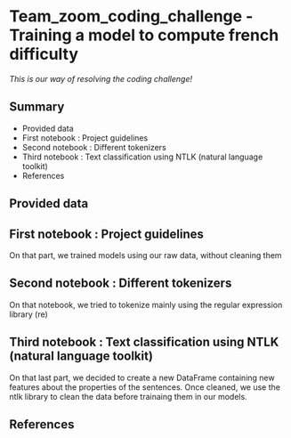 # Team_zoom_coding_challenge - Training a model to compute french difficulty
*This is our way of resolving the coding challenge!*
## Summary
* Provided data
* First notebook : Project guidelines
* Second notebook : Different tokenizers
* Third notebook : Text classification using NTLK (natural language toolkit)
* References

## Provided data
## First notebook : Project guidelines
On that part, we trained models using our raw data, without cleaning them
## Second notebook : Different tokenizers
On that notebook, we tried to tokenize mainly using the regular expression library (re)
## Third notebook : Text classification using NTLK (natural language toolkit)
On that last part, we decided to create a new DataFrame containing new features about the properties of the sentences. Once cleaned, we use the ntlk library to clean the data before trainaing them in our models.
## References

